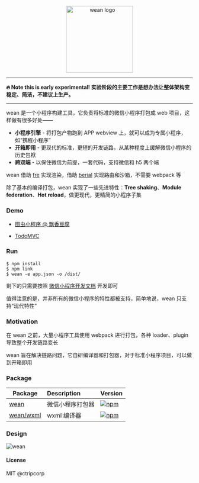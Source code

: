 <p align="center">
  <img src="https://i.loli.net/2021/03/11/69sRUvYhkGrInX2.png" alt="wean logo" width="180">
</p>

---

**:fire: Note this is early experimental! 实验阶段的主要工作是想办法让整体架构变稳定、简洁，不建议上生产。**

---

wean 是一个小程序构建工具，它负责将标准的微信小程序打包成 web 项目，这样做有很多好处——

- **小程序引擎** - 将打包产物跑到 APP webview 上，就可以成为专属小程序，如“携程小程序”
- **开箱即用** - 更现代的标准，更短的开发链路，从某种程度上缓解微信小程序的历史包袱
- **跨双端** - 以保住微信为前提，一套代码，支持微信和 h5 两个端

wean 借助 [fre](https://github.com/yisar/fre) 实现渲染，借助 [berial](https://github.com/berialjs/berial) 实现路由和沙箱，不需要 webpack 等

除了基本的编译打包，wean 实现了一些先进特性：**Tree shaking**、**Module federation**、**Hot reload**，做更现代，更精简的小程序子集

### Demo

- [图虫小程序 @ 飘香豆腐](https://github.com/yisar/wean-demo-tuchong)

- [TodoMVC](https://github.com/ctripcorp/wean/tree/master/demo)

### Run

```shell
$ npm install
$ npm link
$ wean -e app.json -o /dist/
```

剩下的只需要按照 [微信小程序开发文档](https://developers.weixin.qq.com/miniprogram/dev/framework/) 开发即可

值得注意的是，并非所有的微信小程序的特性都被支持，简单地说，wean 只支持“现代特性”

### Motivation

在 wean 之前，大量小程序工具使用 webpack 进行打包，各种 loader、plugin 导致整个开发链路变长

wean 旨在解决链路问题，它自研编译器和打包器，对于标准小程序项目，可以做到开箱即用

### Package

| Package                       | Description      | Version                                                                        |
| ----------------------------- | :--------------- | :----------------------------------------------------------------------------- |
| [wean](packages/core) | 微信小程序打包器 | [![npm](https://img.shields.io/npm/v/wean.svg)](https://npm.im/@wean/core) |
| [wean/wxml](packages/wxml) | wxml 编译器      | [![npm](https://img.shields.io/npm/v/wean.svg)](https://npm.im/@wean/wxml) |

### Design

![wean](https://i.loli.net/2021/03/11/4fvJhZ2lbUgmsj1.png)

#### License

MIT @ctripcorp
